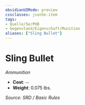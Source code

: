 ```yaml
---
obsidianUIMode: preview
cssclasses: json5e-item
tags:
- Quelle/5e/PHB
- Gegenstand/Eigenschaft/Munition
aliases: ["Sling Bullet"]
---
```

# Sling Bullet
*Ammunition*  

- **Cost**: ⏤
- **Weight**: 0.075 lbs.

*Source: SRD / Basic Rules*